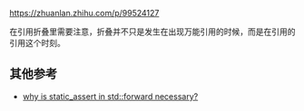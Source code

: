 <https://zhuanlan.zhihu.com/p/99524127>

在引用折叠里需要注意，折叠并不只是发生在出现万能引用的时候，而是在引用的引用这个时刻。

## 其他参考

- [why is static_assert in std::forward necessary?](https://stackoverflow.com/questions/10335916/c11-why-is-static-assert-in-stdforward-necessary)

